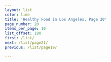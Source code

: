 ```yaml
---
layout: list
color: lime
title: 'Healthy Food in Los Angeles, Page 20'
page_number: 20
items_per_page: 10
list_offset: 190
first: /list/
next: /list/page21/
previous: /list/page19/

---
```


